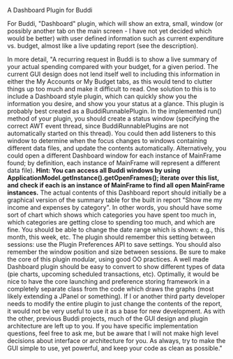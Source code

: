 A Dashboard Plugin for Buddi

For Buddi, "Dashboard" plugin, which will show an extra, small, window (or possibly another tab on the main screen - I have not yet decided which would be better) with user defined information such as current expenditure vs. budget, almost like a live updating report (see the description).

In more detail, "A recurring request in Buddi is to show a live summary of your actual spending compared with your budget, for a given period. The current GUI design does not lend itself well to including this information in either the My Accounts or My Budget tabs, as this would tend to clutter things up too much and make it difficult to read.
One solution to this is to include a Dashboard style plugin, which can quickly show you the information you desire, and show you your status at a glance.
This plugin is probably best created as a BuddiRunnablePlugin. In the implemented run() method of your plugin, you should create a status window (specifying the correct AWT event thread, since BuddiRunnablePlugins are not automatically started on this thread). You could then add listeners to this window to determine when the focus changes to windows containing different data files, and update the contents automatically. Alternatively, you could open a different Dashboard window for each instance of MainFrame found; by definition, each instance of MainFrame will represent a different data file).
**Hint: You can access all Buddi windows by using ApplicationModel.getInstance().getOpenFrames(); iterate over this list, and check if each is an instance of MainFrame to find all open MainFrame instances.**
The actual contents of this Dashboard report should initially be a graphical version of the summary table for the built in report "Show me my income and expenses by category". In other words, you should have some sort of chart which shows which categories you have spent too much in, which categories are getting close to spending too much, and which are fine.
You should be able to change the date range which is shown: e.g., this month, this week, etc. The plugin should remember this setting between sessions: use the Plugin Preferences API to save settings. You should also remember the window position and size between sessions.
Be sure to make the core of this plugin modular, using good OO practices. A well made Dashboard plugin should be easy to convert to show different types of data (pie charts, upcoming scheduled transactions, etc). Optimally, it would be nice to have the core launching and preference storing framework in a completely separate class from the code which draws the graphs (most likely extending a JPanel or something). If I or another third party developer needs to modify the entire plugin to just change the contents of the report, it would not be very useful to use it as a base for new development.
As with the other, previous Buddi projects, much of the GUI design and plugin architecture are left up to you. If you have specific implementation questions, feel free to ask me, but be aware that I will not make high level decisions about interface or architecture for you. As always, try to make the GUI simple to use, yet powerful, and keep your code as clean as possible."